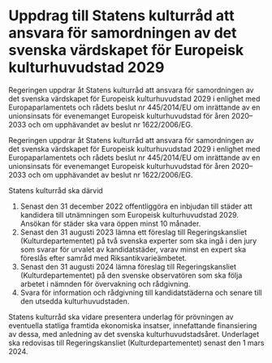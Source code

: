 # Uppdrag till Statens kulturråd att ansvara för samordningen av det svenska värdskapet för Europeisk kulturhuvudstad 2029

Regeringen uppdrar åt Statens kulturråd att ansvara för samordningen av det svenska värdskapet för Europeisk kulturhuvudstad 2029 i enlighet med Europaparlamentets och rådets beslut nr 445/2014/EU om inrättande av en unionsinsats för evenemanget Europeisk kulturhuvudstad för åren 2020–2033 och om upphävandet av beslut nr 1622/2006/EG.

Regeringen uppdrar åt Statens kulturråd att ansvara för samordningen av det svenska värdskapet för Europeisk kulturhuvudstad 2029 i enlighet med Europaparlamentets och rådets beslut nr 445/2014/EU om inrättande av en unionsinsats för evenemanget Europeisk kulturhuvudstad för åren 2020–2033 och om upphävandet av beslut nr 1622/2006/EG.

Statens kulturråd ska därvid

1. Senast den 31 december 2022 offentliggöra en inbjudan till städer att
kandidera till utnämningen som Europeisk kulturhuvudstad 2029.
Ansökan för städer ska vara öppen minst 10 månader.
2. Senast den 31 augusti 2023 lämna ett föreslag till Regeringskansliet
(Kulturdepartementet) på två svenska experter som ska ingå i den
jury som svarar för urvalet av kandidatstäder, varav minst en expert
ska föreslås efter samråd med Riksantikvarieämbetet.
3. Senast den 31 augusti 2024 lämna föreslag till Regeringskansliet
(Kulturdepartementet) på den svenske observatören som ska följa
arbetet i nämnden för övervakning och rådgivning.
4. Svara för information och rådgivning till kandidatstäderna och senare till den utsedda kulturhuvudstaden.

Statens kulturråd ska vidare presentera underlag för prövningen av
eventuella statliga framtida ekonomiska insatser, innefattande finansiering av dessa, med anledning av det svenska kulturhuvudstadsåret. Underlaget ska redovisas till Regeringskansliet (Kulturdepartementet) senast den 1 mars 2024.
